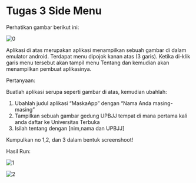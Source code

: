 # Tugas 3 Side Menu

Perhatikan gambar berikut ini:

![0](https://user-images.githubusercontent.com/72592250/203902838-7f077767-2dfa-4c14-b3d2-2a455a286a82.png)

Aplikasi di atas merupakan aplikasi menampilkan sebuah gambar di dalam emulator android. Terdapat menu dipojok kanan atas (3 garis). Ketika di-klik garis menu tersebut akan tampil menu Tentang dan kemudian akan menampilkan pembuat aplikasinya.

Pertanyaan:

Buatlah aplikasi serupa seperti gambar di atas, kemudian ubahlah:
1.	Ubahlah judul aplikasi “MaskaApp” dengan “Nama Anda masing-masing”
2.	Tampilkan sebuah gambar gedung UPBJJ tempat di mana pertama kali anda daftar ke Universitas Terbuka
3.	Isilah tentang dengan [nim,nama dan UPBJJ]

Kumpulkan no 1,2, dan 3 dalam bentuk screenshoot!

Hasil Run:

![1](https://user-images.githubusercontent.com/72592250/203902871-347142da-74a7-43a1-917d-303a6eb072a6.png)

![2](https://user-images.githubusercontent.com/72592250/203902883-0bf50b48-4d7d-41d1-adfa-aa6d469b3b3a.png)
